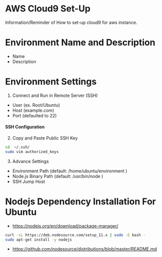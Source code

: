 # AWS Cloud9 Set-Up

Information/Reminder of How to set-up cloud9 for aws instance.


# Environment Name and Description
* Name
* Description

# Environment Settings
1. Connect and Run in Remote Server (SSH)
* User (ex. Root/Ubuntu)
* Host (example.com)
* Port (defaulted to 22)

#### SSH Configuration

2. Copy and Paste Public SSH Key

```bash
cd  ~/.ssh/
sudo vim authorized_keys 
```
3. Advance Settings
* Environment Path (default: /home/ubuntu/environment )
* Node.js Binary Path (default: /usr/bin/node )
* SSH Jump Host 


# Nodejs Dependency Installation For Ubuntu

* https://nodejs.org/en/download/package-manager/

```bash
curl -sL https://deb.nodesource.com/setup_11.x | sudo -E bash -
sudo apt-get install -y nodejs
```

* https://github.com/nodesource/distributions/blob/master/README.md
